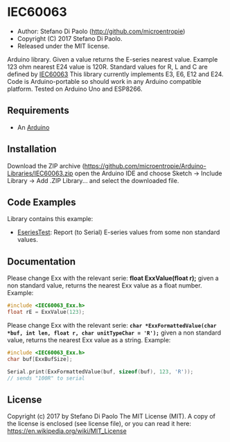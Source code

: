 IEC60063
========

* Author: Stefano Di Paolo (<http://github.com/microentropie>)
* Copyright (C) 2017 Stefano Di Paolo.
* Released under the MIT license.

Arduino library.
Given a value returns the E-series nearest value.
Example 123 ohm nearest E24 value is 120R.
Standard values for R, L and C are defined by [IEC60063](https://en.wikipedia.org/wiki/E-series_of_preferred_numbers)
This library currently implements E3, E6, E12 and E24.
Code is Arduino-portable so should work in any Arduino compatible platform.
Tested on Arduino Uno and ESP8266.

Requirements
------------
* An [Arduino](http://arduino.cc/)

Installation
------------
Download the ZIP archive (<https://github.com/microentropie/Arduino-Libraries/IEC60063.zip>
open the Arduino IDE and choose Sketch -> Include Library -> Add .ZIP Library... and select the downloaded file.

Code Examples
-------------
Library contains this example:
* [EseriesTest](./examples/EseriesTest/EseriesTest.ino):
  Report (to Serial) E-series values from some non standard values.

Documentation
-------------
Please change Exx with the relevant serie:
**float ExxValue(float r);**
given a non standard value, returns the nearest Exx value as a float number.
Example:
```C++
#include <IEC60063_Exx.h>
float rE = ExxValue(123);
```


Please change Exx with the relevant serie:
**`char *ExxFormattedValue(char *buf, int len, float r, char unitTypeChar = 'R');`**
given a non standard value, returns the nearest Exx value as a string.
Example:
```C++
#include <IEC60063_Exx.h>
char buf[ExxBufSize];

Serial.print(ExxFormattedValue(buf, sizeof(buf), 123, 'R')); 
// sends "100R" to serial
```


License
-------
Copyright (c) 2017 by Stefano Di Paolo
The MIT License (MIT).
A copy of the license is enclosed (see license file), or you can read it here:
<https://en.wikipedia.org/wiki/MIT_License>
